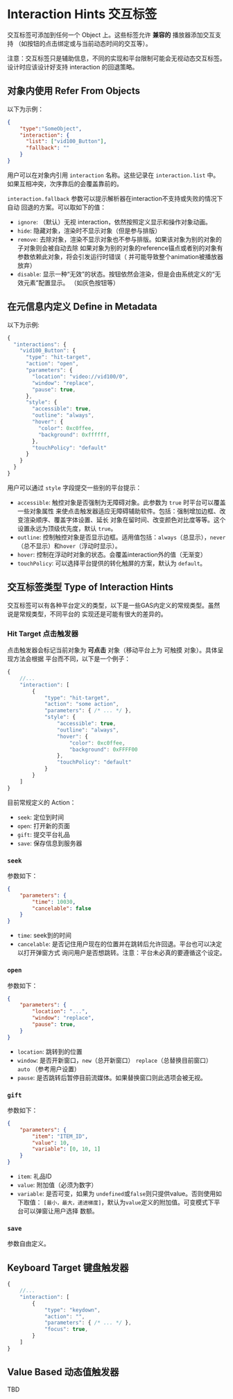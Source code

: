 # Interaction Hints 交互标签
交互标签可添加到任何一个 Object 上。这些标签允许 **兼容的** 播放器添加交互支持
（如按钮的点击绑定或与当前动态时间的交互等）。

注意：交互标签只是辅助信息，不同的实现和平台限制可能会无视动态交互标签。设计时应该设计好支持
interaction 的回退策略。

## 对象内使用 Refer From Objects
以下为示例：
````JSON
{
    "type":"SomeObject",
    "interaction": {
      "list": ["vid100_Button"],
      "fallback": ""
    }
}
````

用户可以在对象内引用 `interaction` 名称。这些记录在 `interaction.list` 中。
如果互相冲突，次序靠后的会覆盖靠前的。

`interaction.fallback` 参数可以提示解析器在interaction不支持或失败的情况下自动
回退的方案。可以取如下的值：
- `ignore`: （默认）无视 interaction，依然按照定义显示和操作对象动画。
- `hide`: 隐藏对象，渲染时不显示对象（但是参与排版）
- `remove`: 去除对象，渲染不显示对象也不参与排版。如果该对象为别的对象的子对象则会被自动去除
    如果对象为别的对象的reference锚点或者别的对象有参数依赖此对象，将会引发运行时错误（
    并可能导致整个animation被播放器放弃）
- `disable`: 显示一种“无效”的状态。按钮依然会渲染，但是会由系统定义的“无效元素”配置显示。
    （如灰色按钮等）

## 在元信息内定义 Define in Metadata
以下为示例:
````JavaScript
{
  "interactions": {
    "vid100_Button": {
      "type": "hit-target",
      "action": "open",
      "parameters": {
        "location": "video://vid100/0",
        "window": "replace",
        "pause": true,
      },
      "style": {
        "accessible": true,
        "outline": "always",
        "hover": {
          "color": 0xc0ffee,
          "background": 0xffffff,
        },
        "touchPolicy": "default"
      }
    }
  }
}
````

用户可以通过 `style` 字段提交一些别的平台提示：
- `accessible`: 触控对象是否强制为无障碍对象。此参数为 `true` 时平台可以覆盖一些对象属性
    来使点击触发器适应无障碍辅助软件。包括：强制增加边框、改变渲染顺序、覆盖字体设置、延长
    对象在留时间、改变颜色对比度等等。这个设置永远为顶级优先度，默认 `true`。
- `outline`: 控制触控对象是否显示边框。适用值包括：`always`（总显示），`never`
    （总不显示）和`hover`（浮动时显示）。
- `hover`: 控制在浮动时对象的状态。会覆盖interaction外的值（无渐变）
- `touchPolicy`: 可以选择平台提供的转化触屏的方案，默认为 `default`。

## 交互标签类型 Type of Interaction Hints
交互标签可以有各种平台定义的类型，以下是一些GAS内定义的常规类型。虽然说是常规类型，不同平台的
实现还是可能有很大的差异的。

### Hit Target 点击触发器
点击触发器会标记当前对象为 **可点击** 对象（移动平台上为 可触摸 对象）。具体呈现方法会根据
平台而不同，以下是一个例子：
````JavaScript
{
    //...
    "interaction": [
        {
            "type": "hit-target",
            "action": "some action",
            "parameters": { /* ... */ },
            "style": {
                "accessible": true,
                "outline": "always",
                "hover": {
                    "color": 0xc0ffee,
                    "background": 0xFFFF00
                },
                "touchPolicy": "default"
            }
        }
    ]
}
````


目前常规定义的 Action：
- `seek`: 定位到时间
- `open`: 打开新的页面
- `gift`: 提交平台礼品
- `save`: 保存信息到服务器

### `seek`
参数如下：
````JSON
{
    "parameters": {
        "time": 10030,
        "cancelable": false
    }
}
````

- `time`: seek到的时间
- `cancelable`: 是否记住用户现在的位置并在跳转后允许回退。平台也可以决定以打开弹窗方式
  询问用户是否想跳转。注意：平台未必真的要遵循这个设定。

### `open`
参数如下：
````JSON
{
    "parameters": {
        "location": "...",
        "window": "replace",
        "pause": true,
    }
}
````

- `location`: 跳转到的位置
- `window`: 是否开新窗口，`new`（总开新窗口） `replace`（总替换目前窗口） `auto`
    （参考用户设置）
- `pause`: 是否跳转后暂停目前流媒体。如果替换窗口则此选项会被无视。

### `gift`
参数如下：
````JSON
{
    "parameters": {
        "item": "ITEM_ID",
        "value": 10,
        "variable": [0, 10, 1]
    }
}
````

- `item`: 礼品ID
- `value`: 附加值（必须为数字）
- `variable`: 是否可变，如果为 `undefined`或`false`则只提供value。否则使用如下取值：
    `[最小，最大，递进梯度]`，默认为`value`定义的附加值。可变模式下平台可以弹窗让用户选择
    数额。

### `save`
参数自由定义。

## Keyboard Target 键盘触发器
````JavaScript
{
    //...
    "interaction": [
        {
            "type": "keydown",
            "action": "",
            "parameters": { /* ... */ },
            "focus": true,
        }
    ]
}
````

## Value Based 动态值触发器
TBD
